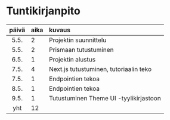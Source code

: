 # Tuntikirjanpito

| päivä | aika | kuvaus                                 |
| :---: | :--- | :------------------------------------- |
| 5.5.  | 2    | Projektin suunnittelu                  |
| 5.5.  | 2    | Prismaan tutustuminen                  |
| 6.5.  | 1    | Projektin alustus                      |
| 7.5.  | 4    | Next.js tutustuminen, tutoriaalin teko |
| 7.5.  | 1    | Endpointien tekoa                      |
| 8.5.  | 1    | Endpointien tekoa                      |
| 9.5.  | 1    | Tutustuminen Theme UI -tyylikirjastoon |
|  yht  | 12   |                                        |
